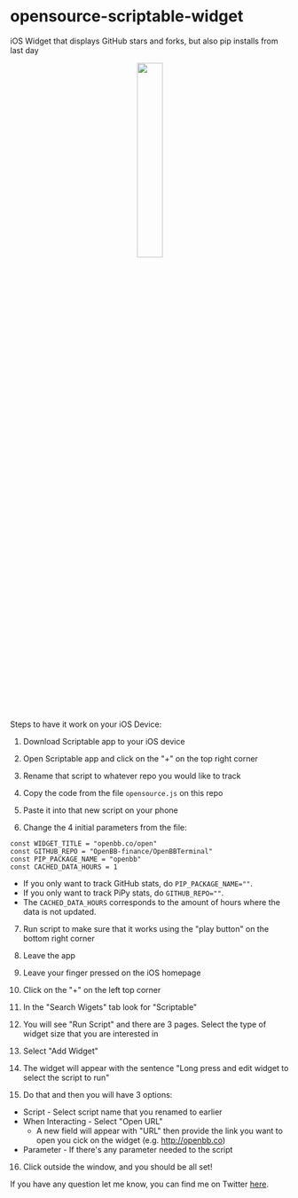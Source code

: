 # opensource-scriptable-widget
iOS Widget that displays GitHub stars and forks, but also pip installs from last day

<p align="center">
  <img src="https://user-images.githubusercontent.com/25267873/216868276-7aed9ea6-4d0e-495f-92c7-9b3981f0022a.png" width="30%"/>
</p>

Steps to have it work on your iOS Device:

1. Download Scriptable app to your iOS device

2. Open Scriptable app and click on the "+" on the top right corner

3. Rename that script to whatever repo you would like to track

4. Copy the code from the file `opensource.js` on this repo

5. Paste it into that new script on your phone

6. Change the 4 initial parameters from the file:

```
const WIDGET_TITLE = "openbb.co/open"
const GITHUB_REPO = "OpenBB-finance/OpenBBTerminal"
const PIP_PACKAGE_NAME = "openbb"
const CACHED_DATA_HOURS = 1
```

* If you only want to track GitHub stats, do `PIP_PACKAGE_NAME=""`.
* If you only want to track PiPy stats, do `GITHUB_REPO=""`.
* The `CACHED_DATA_HOURS` corresponds to the amount of hours where the data is not updated.

7. Run script to make sure that it works using the "play button" on the bottom right corner

8. Leave the app

9. Leave your finger pressed on the iOS homepage

10. Click on the "+" on the left top corner

11. In the "Search Wigets" tab look for "Scriptable"

12. You will see "Run Script" and there are 3 pages. Select the type of widget size that you are interested in

13. Select "Add Widget"

14. The widget will appear with the sentence "Long press and edit widget to select the script to run"

15. Do that and then you will have 3 options:

* Script - Select script name that you renamed to earlier
* When Interacting - Select "Open URL"
  * A new field will appear with "URL" then provide the link you want to open you cick on the widget (e.g. http://openbb.co)
* Parameter - If there's any parameter needed to the script

16. Click outside the window, and you should be all set!

If you have any question let me know, you can find me on Twitter [here](https://twitter.com/didier_lopes).


